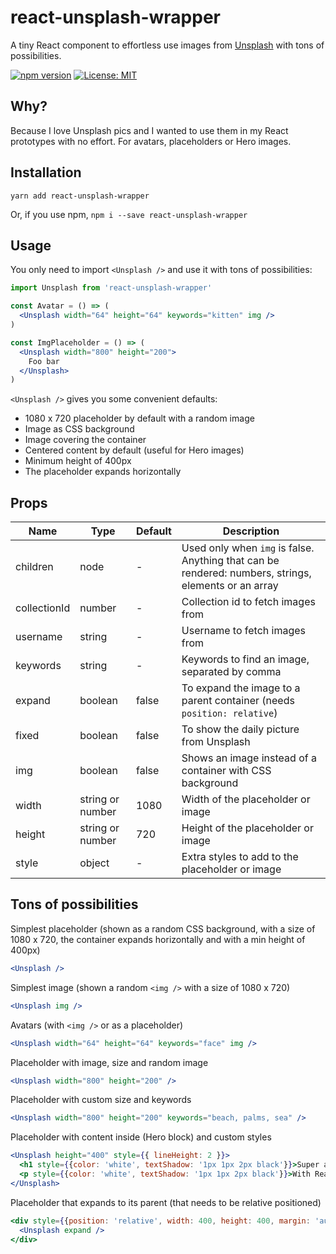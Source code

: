# react-unsplash-wrapper
A tiny React component to effortless use images from [Unsplash](https://unsplash.com/) with tons of possibilities.

[![npm version](https://img.shields.io/npm/v/react-unsplash-wrapper.svg)](https://www.npmjs.com/package/react-unsplash-wrapper)
[![License: MIT](https://img.shields.io/badge/License-MIT-green.svg)](https://opensource.org/licenses/MIT)

## Why?
Because I love Unsplash pics and I wanted to use them in my React prototypes with no effort. For avatars, placeholders or Hero images.

## Installation

```
yarn add react-unsplash-wrapper
```
Or, if you use npm, `npm i --save react-unsplash-wrapper`

## Usage

You only need to import `<Unsplash />` and use it with tons of possibilities:
```jsx
import Unsplash from 'react-unsplash-wrapper'

const Avatar = () => (
  <Unsplash width="64" height="64" keywords="kitten" img />
)

const ImgPlaceholder = () => (
  <Unsplash width="800" height="200">
    Foo bar
  </Unsplash>
)
```

`<Unsplash />` gives you some convenient defaults:

- 1080 x 720 placeholder by default with a random image
- Image as CSS background
- Image covering the container
- Centered content by default (useful for Hero images)
- Minimum height of 400px
- The placeholder expands horizontally

## Props

| Name | Type | Default | Description |
| --- | --- | --- | --- |
| children | node | - | Used only when `img` is false. Anything that can be rendered: numbers, strings, elements or an array |
| collectionId | number | - | Collection id to fetch images from |
| username | string | - | Username to fetch images from |
| keywords | string | - | Keywords to find an image, separated by comma |
| expand | boolean | false | To expand the image to a parent container (needs `position: relative`) |
| fixed | boolean | false | To show the daily picture from Unsplash |
| img | boolean | false | Shows an image instead of a container with CSS background |
| width | string or number | 1080 | Width of the placeholder or image |
| height | string or number | 720 | Height of the placeholder or image |
| style | object | - | Extra styles to add to the placeholder or image |

## Tons of possibilities

Simplest placeholder (shown as a random CSS background, with a size of 1080 x 720, the container expands horizontally and with a min height of 400px)
```jsx
<Unsplash />
```

Simplest image (shown a random `<img />` with a size of 1080 x 720)
```jsx
<Unsplash img />
```

Avatars (with `<img />` or as a placeholder)
```jsx
<Unsplash width="64" height="64" keywords="face" img />
```

Placeholder with image, size and random image
```jsx
<Unsplash width="800" height="200" />
```

Placeholder with custom size and keywords
```jsx
<Unsplash width="800" height="200" keywords="beach, palms, sea" />
```

Placeholder with content inside (Hero block) and custom styles
```jsx
<Unsplash height="400" style={{ lineHeight: 2 }}>
  <h1 style={{color: 'white', textShadow: '1px 1px 2px black'}}>Super awesome title</h1>
  <p style={{color: 'white', textShadow: '1px 1px 2px black'}}>With React Unsplash Wrapper is really easy to create a Hero image.</p>
</Unsplash>
```

Placeholder that expands to its parent (that needs to be relative positioned)
```jsx
<div style={{position: 'relative', width: 400, height: 400, margin: 'auto'}}>
  <Unsplash expand />
</div>
```
